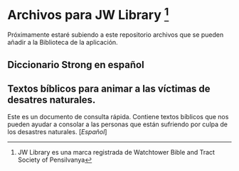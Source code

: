 # Archivos para JW Library [^1]

Próximamente estaré subiendo a este repositorio archivos que se pueden añadir a la Biblioteca de la aplicación.
## Diccionario Strong en español
## Textos bíblicos para animar a las víctimas de desatres naturales.
Este es un documento de consulta rápida. Contiene textos bíblicos que nos pueden ayudar a consolar a las personas que están sufriendo por  culpa de los desastres naturales.
[*Español*]


[^1]: JW Library es una marca registrada de Watchtower Bible and Tract Society of Pensilvanya
